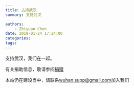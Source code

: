 ```yaml
---
title: 支持武汉
summary: 支持武汉

authors:
    - Zhiyuan Chen
date: 2019-01-24 17:24:00
categories: 
tags:
---
```



支持武汉，我们在一起。

有关捐助信息，敬请参阅[捐赠](/donate/index)

本站仍在建设当中，请联系[wuhan.supp@gmail.com](mailto:wuhan.supp@gmail.com)加入我们
